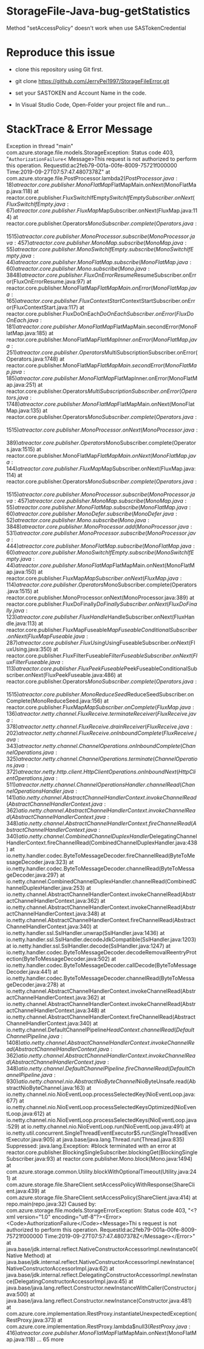 # StorageFile-Java-bug-getStatistics
Method "setAccessPolicy" doesn't work when use SASTokenCredential

# Reproduce this issue
- clone this repository using Git first.

- git clone https://github.com/JerryPei1997/StorageFileError.git

- set your  SASTOKEN and Account Name in the code. 

- In Visual Studio Code, Open-Folder your project file and run...

# StackTrace & Error Message

Exception in thread "main" com.azure.storage.file.models.StorageException: Status code 403, "﻿<?xml version="1.0" encoding="utf-8"?><Error><Code>AuthorizationFailure</Code><
Message>This request is not authorized to perform this operation.
RequestId:ac2feb79-001a-00fe-8009-75721f000000
Time:2019-09-27T07:57:47.4807378Z</Message></Error>"
        at com.azure.storage.file.PostProcessor.lambda$2(PostProcessor.java:18)
        at reactor.core.publisher.MonoFlatMap$FlatMapMain.onNext(MonoFlatMap.java:118)
        at reactor.core.publisher.FluxSwitchIfEmpty$SwitchIfEmptySubscriber.onNext(FluxSwitchIfEmpty.java:67)
        at reactor.core.publisher.FluxMap$MapSubscriber.onNext(FluxMap.java:114)
        at reactor.core.publisher.Operators$MonoSubscriber.complete(Operators.java:1515)
        at reactor.core.publisher.MonoProcessor.subscribe(MonoProcessor.java:457)
        at reactor.core.publisher.MonoMap.subscribe(MonoMap.java:55)
        at reactor.core.publisher.MonoSwitchIfEmpty.subscribe(MonoSwitchIfEmpty.java:44)
        at reactor.core.publisher.MonoFlatMap.subscribe(MonoFlatMap.java:60)
        at reactor.core.publisher.Mono.subscribe(Mono.java:3848)
        at reactor.core.publisher.FluxOnErrorResume$ResumeSubscriber.onError(FluxOnErrorResume.java:97)
        at reactor.core.publisher.MonoFlatMap$FlatMapMain.onError(MonoFlatMap.java:165)
        at reactor.core.publisher.FluxContextStart$ContextStartSubscriber.onError(FluxContextStart.java:117)
        at reactor.core.publisher.FluxDoOnEach$DoOnEachSubscriber.onError(FluxDoOnEach.java:181)
        at reactor.core.publisher.MonoFlatMap$FlatMapMain.secondError(MonoFlatMap.java:185)
        at reactor.core.publisher.MonoFlatMap$FlatMapInner.onError(MonoFlatMap.java:251)
        at reactor.core.publisher.Operators$MultiSubscriptionSubscriber.onError(Operators.java:1748)
        at reactor.core.publisher.MonoFlatMap$FlatMapMain.secondError(MonoFlatMap.java:185)
        at reactor.core.publisher.MonoFlatMap$FlatMapInner.onError(MonoFlatMap.java:251)
        at reactor.core.publisher.Operators$MultiSubscriptionSubscriber.onError(Operators.java:1748)
        at reactor.core.publisher.MonoFlatMap$FlatMapMain.onNext(MonoFlatMap.java:135)
        at reactor.core.publisher.Operators$MonoSubscriber.complete(Operators.java:1515)
        at reactor.core.publisher.MonoProcessor.onNext(MonoProcessor.java:389)
        at reactor.core.publisher.Operators$MonoSubscriber.complete(Operators.java:1515)
        at reactor.core.publisher.MonoFlatMap$FlatMapMain.onNext(MonoFlatMap.java:144)
        at reactor.core.publisher.FluxMap$MapSubscriber.onNext(FluxMap.java:114)
        at reactor.core.publisher.Operators$MonoSubscriber.complete(Operators.java:1515)
        at reactor.core.publisher.MonoProcessor.subscribe(MonoProcessor.java:457)
        at reactor.core.publisher.MonoMap.subscribe(MonoMap.java:55)
        at reactor.core.publisher.MonoFlatMap.subscribe(MonoFlatMap.java:60)
        at reactor.core.publisher.MonoDefer.subscribe(MonoDefer.java:52)
        at reactor.core.publisher.Mono.subscribe(Mono.java:3848)
        at reactor.core.publisher.MonoProcessor.add(MonoProcessor.java:531)
        at reactor.core.publisher.MonoProcessor.subscribe(MonoProcessor.java:444)
        at reactor.core.publisher.MonoFlatMap.subscribe(MonoFlatMap.java:60)
        at reactor.core.publisher.MonoSwitchIfEmpty.subscribe(MonoSwitchIfEmpty.java:44)
        at reactor.core.publisher.MonoFlatMap$FlatMapMain.onNext(MonoFlatMap.java:150)
        at reactor.core.publisher.FluxMap$MapSubscriber.onNext(FluxMap.java:114)
        at reactor.core.publisher.Operators$MonoSubscriber.complete(Operators.java:1515)
        at reactor.core.publisher.MonoProcessor.onNext(MonoProcessor.java:389)
        at reactor.core.publisher.FluxDoFinally$DoFinallySubscriber.onNext(FluxDoFinally.java:123)
        at reactor.core.publisher.FluxHandle$HandleSubscriber.onNext(FluxHandle.java:113)
        at reactor.core.publisher.FluxMapFuseable$MapFuseableConditionalSubscriber.onNext(FluxMapFuseable.java:287)
        at reactor.core.publisher.FluxUsing$UsingFuseableSubscriber.onNext(FluxUsing.java:350)
        at reactor.core.publisher.FluxFilterFuseable$FilterFuseableSubscriber.onNext(FluxFilterFuseable.java:113)
        at reactor.core.publisher.FluxPeekFuseable$PeekFuseableConditionalSubscriber.onNext(FluxPeekFuseable.java:486)
        at reactor.core.publisher.Operators$MonoSubscriber.complete(Operators.java:1515)
        at reactor.core.publisher.MonoReduceSeed$ReduceSeedSubscriber.onComplete(MonoReduceSeed.java:156)
        at reactor.core.publisher.FluxMap$MapSubscriber.onComplete(FluxMap.java:136)
        at reactor.netty.channel.FluxReceive.terminateReceiver(FluxReceive.java:378)
        at reactor.netty.channel.FluxReceive.drainReceiver(FluxReceive.java:202)
        at reactor.netty.channel.FluxReceive.onInboundComplete(FluxReceive.java:343)
        at reactor.netty.channel.ChannelOperations.onInboundComplete(ChannelOperations.java:325)
        at reactor.netty.channel.ChannelOperations.terminate(ChannelOperations.java:372)
        at reactor.netty.http.client.HttpClientOperations.onInboundNext(HttpClientOperations.java:511)
        at reactor.netty.channel.ChannelOperationsHandler.channelRead(ChannelOperationsHandler.java:141)
        at io.netty.channel.AbstractChannelHandlerContext.invokeChannelRead(AbstractChannelHandlerContext.java:362)
        at io.netty.channel.AbstractChannelHandlerContext.invokeChannelRead(AbstractChannelHandlerContext.java:348)
        at io.netty.channel.AbstractChannelHandlerContext.fireChannelRead(AbstractChannelHandlerContext.java:340)
        at io.netty.channel.CombinedChannelDuplexHandler$DelegatingChannelHandlerContext.fireChannelRead(CombinedChannelDuplexHandler.java:438)
        at io.netty.handler.codec.ByteToMessageDecoder.fireChannelRead(ByteToMessageDecoder.java:323)
        at io.netty.handler.codec.ByteToMessageDecoder.channelRead(ByteToMessageDecoder.java:297)
        at io.netty.channel.CombinedChannelDuplexHandler.channelRead(CombinedChannelDuplexHandler.java:253)
        at io.netty.channel.AbstractChannelHandlerContext.invokeChannelRead(AbstractChannelHandlerContext.java:362)
        at io.netty.channel.AbstractChannelHandlerContext.invokeChannelRead(AbstractChannelHandlerContext.java:348)
        at io.netty.channel.AbstractChannelHandlerContext.fireChannelRead(AbstractChannelHandlerContext.java:340)
        at io.netty.handler.ssl.SslHandler.unwrap(SslHandler.java:1436)
        at io.netty.handler.ssl.SslHandler.decodeJdkCompatible(SslHandler.java:1203)
        at io.netty.handler.ssl.SslHandler.decode(SslHandler.java:1247)
        at io.netty.handler.codec.ByteToMessageDecoder.decodeRemovalReentryProtection(ByteToMessageDecoder.java:502)
        at io.netty.handler.codec.ByteToMessageDecoder.callDecode(ByteToMessageDecoder.java:441)
        at io.netty.handler.codec.ByteToMessageDecoder.channelRead(ByteToMessageDecoder.java:278)
        at io.netty.channel.AbstractChannelHandlerContext.invokeChannelRead(AbstractChannelHandlerContext.java:362)
        at io.netty.channel.AbstractChannelHandlerContext.invokeChannelRead(AbstractChannelHandlerContext.java:348)
        at io.netty.channel.AbstractChannelHandlerContext.fireChannelRead(AbstractChannelHandlerContext.java:340)
        at io.netty.channel.DefaultChannelPipeline$HeadContext.channelRead(DefaultChannelPipeline.java:1408)
        at io.netty.channel.AbstractChannelHandlerContext.invokeChannelRead(AbstractChannelHandlerContext.java:362)
        at io.netty.channel.AbstractChannelHandlerContext.invokeChannelRead(AbstractChannelHandlerContext.java:348)
        at io.netty.channel.DefaultChannelPipeline.fireChannelRead(DefaultChannelPipeline.java:930)
        at io.netty.channel.nio.AbstractNioByteChannel$NioByteUnsafe.read(AbstractNioByteChannel.java:163)
        at io.netty.channel.nio.NioEventLoop.processSelectedKey(NioEventLoop.java:677)
        at io.netty.channel.nio.NioEventLoop.processSelectedKeysOptimized(NioEventLoop.java:612)
        at io.netty.channel.nio.NioEventLoop.processSelectedKeys(NioEventLoop.java:529)
        at io.netty.channel.nio.NioEventLoop.run(NioEventLoop.java:491)
        at io.netty.util.concurrent.SingleThreadEventExecutor$5.run(SingleThreadEventExecutor.java:905)
        at java.base/java.lang.Thread.run(Thread.java:835)
        Suppressed: java.lang.Exception: #block terminated with an error
                at reactor.core.publisher.BlockingSingleSubscriber.blockingGet(BlockingSingleSubscriber.java:93)
                at reactor.core.publisher.Mono.block(Mono.java:1494)
                at com.azure.storage.common.Utility.blockWithOptionalTimeout(Utility.java:241)
                at com.azure.storage.file.ShareClient.setAccessPolicyWithResponse(ShareClient.java:439)
                at com.azure.storage.file.ShareClient.setAccessPolicy(ShareClient.java:414)
                at repo.main(repo.java:32)
Caused by: com.azure.storage.file.models.StorageErrorException: Status code 403, "﻿<?xml version="1.0" encoding="utf-8"?><Error><Code>AuthorizationFailure</Code><Message>Thi
s request is not authorized to perform this operation.
RequestId:ac2feb79-001a-00fe-8009-75721f000000
Time:2019-09-27T07:57:47.4807378Z</Message></Error>"
        at java.base/jdk.internal.reflect.NativeConstructorAccessorImpl.newInstance0(Native Method)
        at java.base/jdk.internal.reflect.NativeConstructorAccessorImpl.newInstance(NativeConstructorAccessorImpl.java:62)
        at java.base/jdk.internal.reflect.DelegatingConstructorAccessorImpl.newInstance(DelegatingConstructorAccessorImpl.java:45)
        at java.base/java.lang.reflect.Constructor.newInstanceWithCaller(Constructor.java:500)
        at java.base/java.lang.reflect.Constructor.newInstance(Constructor.java:481)
        at com.azure.core.implementation.RestProxy.instantiateUnexpectedException(RestProxy.java:373)
        at com.azure.core.implementation.RestProxy.lambda$null$3(RestProxy.java:416)
        at reactor.core.publisher.MonoFlatMap$FlatMapMain.onNext(MonoFlatMap.java:118)
        ... 65 more
